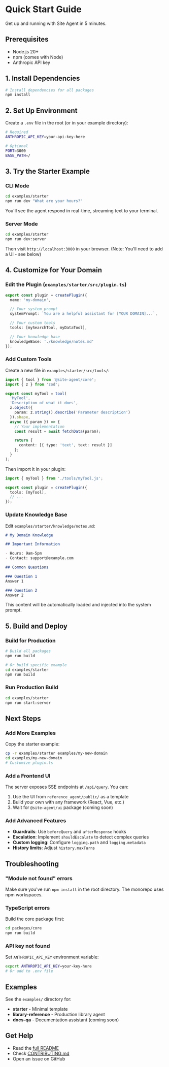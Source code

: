 # Quick Start Guide

Get up and running with Site Agent in 5 minutes.

## Prerequisites

- Node.js 20+
- npm (comes with Node)
- Anthropic API key

## 1. Install Dependencies

```bash
# Install dependencies for all packages
npm install
```

## 2. Set Up Environment

Create a `.env` file in the root (or in your example directory):

```bash
# Required
ANTHROPIC_API_KEY=your-api-key-here

# Optional
PORT=3000
BASE_PATH=/
```

## 3. Try the Starter Example

### CLI Mode

```bash
cd examples/starter
npm run dev "What are your hours?"
```

You'll see the agent respond in real-time, streaming text to your terminal.

### Server Mode

```bash
cd examples/starter
npm run dev:server
```

Then visit `http://localhost:3000` in your browser. (Note: You'll need to add a UI - see below)

## 4. Customize for Your Domain

### Edit the Plugin (`examples/starter/src/plugin.ts`)

```typescript
export const plugin = createPlugin({
  name: 'my-domain',

  // Your system prompt
  systemPrompt: `You are a helpful assistant for [YOUR DOMAIN]...`,

  // Your custom tools
  tools: [mySearchTool, myDataTool],

  // Your knowledge base
  knowledgeBase: './knowledge/notes.md'
});
```

### Add Custom Tools

Create a new file in `examples/starter/src/tools/`:

```typescript
import { tool } from '@site-agent/core';
import { z } from 'zod';

export const myTool = tool(
  'MyTool',
  'Description of what it does',
  z.object({
    param: z.string().describe('Parameter description')
  }).shape,
  async ({ param }) => {
    // Your implementation
    const result = await fetchData(param);

    return {
      content: [{ type: 'text', text: result }]
    };
  }
);
```

Then import it in your plugin:

```typescript
import { myTool } from './tools/myTool.js';

export const plugin = createPlugin({
  tools: [myTool],
  // ...
});
```

### Update Knowledge Base

Edit `examples/starter/knowledge/notes.md`:

```markdown
# My Domain Knowledge

## Important Information

- Hours: 9am-5pm
- Contact: support@example.com

## Common Questions

### Question 1
Answer 1

### Question 2
Answer 2
```

This content will be automatically loaded and injected into the system prompt.

## 5. Build and Deploy

### Build for Production

```bash
# Build all packages
npm run build

# Or build specific example
cd examples/starter
npm run build
```

### Run Production Build

```bash
cd examples/starter
npm run start:server
```

## Next Steps

### Add More Examples

Copy the starter example:

```bash
cp -r examples/starter examples/my-new-domain
cd examples/my-new-domain
# Customize plugin.ts
```

### Add a Frontend UI

The server exposes SSE endpoints at `/api/query`. You can:

1. Use the UI from `reference_agent/public/` as a template
2. Build your own with any framework (React, Vue, etc.)
3. Wait for `@site-agent/ui` package (coming soon)

### Add Advanced Features

- **Guardrails**: Use `beforeQuery` and `afterResponse` hooks
- **Escalation**: Implement `shouldEscalate` to detect complex queries
- **Custom logging**: Configure `logging.path` and `logging.metadata`
- **History limits**: Adjust `history.maxTurns`

## Troubleshooting

### "Module not found" errors

Make sure you've run `npm install` in the root directory. The monorepo uses npm workspaces.

### TypeScript errors

Build the core package first:

```bash
cd packages/core
npm run build
```

### API key not found

Set `ANTHROPIC_API_KEY` environment variable:

```bash
export ANTHROPIC_API_KEY=your-key-here
# Or add to .env file
```

## Examples

See the `examples/` directory for:

- **starter** - Minimal template
- **library-reference** - Production library agent
- **docs-qa** - Documentation assistant (coming soon)

## Get Help

- Read the [full README](./README.md)
- Check [CONTRIBUTING.md](./CONTRIBUTING.md)
- Open an issue on GitHub
